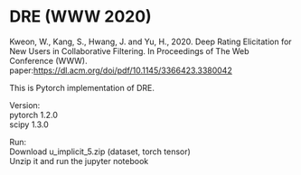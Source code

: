 # DRE (WWW 2020)

Kweon, W., Kang, S., Hwang, J. and Yu, H., 2020. Deep Rating Elicitation for New Users in Collaborative Filtering. In Proceedings of The Web Conference (WWW).\
paper:https://dl.acm.org/doi/pdf/10.1145/3366423.3380042

This is Pytorch implementation of DRE.

Version: \
pytorch 1.2.0 \
scipy   1.3.0 

Run: \
Download u_implicit_5.zip (dataset, torch tensor) \
Unzip it and run the jupyter notebook 






